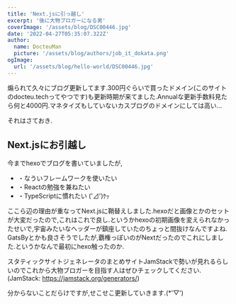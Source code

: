 ```yaml
---
title: 'Next.jsに引っ越し'
excerpt: '後に大物ブロガーになる男'
coverImage: '/assets/blog/DSC00446.jpg'
date: '2022-04-27T05:35:07.322Z'
author:
  name: DocteuMan
  picture: '/assets/blog/authors/job_it_dokata.png'
ogImage:
  url: '/assets/blog/hello-world/DSC00446.jpg'
---
```


煽られて久々にブログ更新してます.300円ぐらいで買ったドメイン(このサイトのdocteu.techってやつです)も更新時期が来てました.Annualな更新手数料見たら何と4000円.マネタイズもしていないカスブログのドメインにしては高い...

それはさておき.

## Next.jsにお引越し

今までhexoでブログを書いていましたが,
- ・なういフレームワークを使いたい
- ・Reactの勉強を兼ねたい
- ・TypeScriptに慣れたい ('⊿')ｹｯ

ここら辺の理由が重なってNext.jsに鞘替えしました.hexoだと画像とかのセットが大変だったので,これはこれで良し.というかhexoの初期画像を変えられなかったせいで,宇宙みたいなヘッダーが鎮座していたのちょっと間抜けなんですよね.
GatsByとかも良さそうでしたが,覇権っぽいのがNextだったのでこれにしました.というかなんで最初にhexo触ったのか.

スタティックサイトジェネレータのまとめサイトJamStackで勢いが見れるらしいのでこれから大物ブロガーを目指す人はぜひチェックしてください.
(JamStack: https://jamstack.org/generators/)



分からないことだらけですが,せこせこ更新していきます.(*'▽')